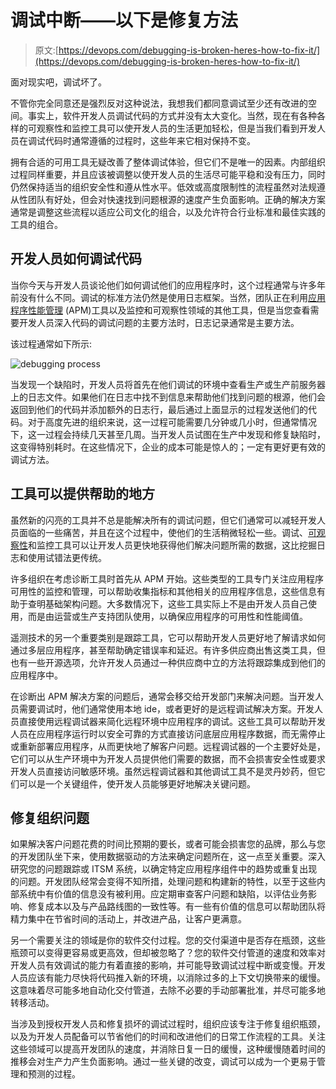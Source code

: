 # 调试中断——以下是修复方法

> 原文:[https://devops.com/debugging-is-broken-heres-how-to-fix-it/](https://devops.com/debugging-is-broken-heres-how-to-fix-it/)

面对现实吧，调试坏了。

不管你完全同意还是强烈反对这种说法，我想我们都同意调试至少还有改进的空间。事实上，软件开发人员调试代码的方式并没有太大变化。当然，现在有各种各样的可观察性和监控工具可以使开发人员的生活更加轻松，但是当我们看到开发人员在调试代码时通常遵循的过程时，这些年来它相对保持不变。

拥有合适的可用工具无疑改善了整体调试体验，但它们不是唯一的因素。内部组织过程同样重要，并且应该被调整以使开发人员的生活尽可能平稳和没有压力，同时仍然保持适当的组织安全性和遵从性水平。低效或高度限制性的流程虽然对法规遵从性团队有好处，但会对快速找到问题根源的速度产生负面影响。正确的解决方案通常是调整这些流程以适应公司文化的组合，以及允许符合行业标准和最佳实践的工具的组合。

## 开发人员如何调试代码

当你今天与开发人员谈论他们如何调试他们的应用程序时，这个过程通常与许多年前没有什么不同。调试的标准方法仍然是使用日志框架。当然，团队正在利用[应用程序性能管理](https://devops.com/?s=application+performance+management) (APM)工具以及监控和可观察性领域的其他工具，但是当您查看需要开发人员深入代码的调试问题的主要方法时，日志记录通常是主要方法。

该过程通常如下所示:

![debugging process](../Images/edc7a1d9d7d2fb99f9c1ec87e807c95b.png)

当发现一个缺陷时，开发人员将首先在他们调试的环境中查看生产或生产前服务器上的日志文件。如果他们在日志中找不到信息来帮助他们找到问题的根源，他们会返回到他们的代码并添加额外的日志行，最后通过上面显示的过程发送他们的代码。对于高度先进的组织来说，这一过程可能需要几分钟或几小时，但通常情况下，这一过程会持续几天甚至几周。当开发人员试图在生产中发现和修复缺陷时，这变得特别耗时。在这些情况下，企业的成本可能是惊人的；一定有更好更有效的调试方法。

## 工具可以提供帮助的地方

虽然新的闪亮的工具并不总是能解决所有的调试问题，但它们通常可以减轻开发人员面临的一些痛苦，并且在这个过程中，使他们的生活稍微轻松一些。调试、[可观察性](https://securityboulevard.com/?s=observability)和监控工具可以让开发人员更快地获得他们解决问题所需的数据，这比挖掘日志和使用试错法更传统。

许多组织在考虑诊断工具时首先从 APM 开始。这些类型的工具专门关注应用程序可用性的监控和管理，可以帮助收集指标和其他相关的应用程序信息，这些信息有助于查明基础架构问题。大多数情况下，这些工具实际上不是由开发人员自己使用，而是由运营或生产支持团队使用，以确保应用程序的可用性和性能阈值。

遥测技术的另一个重要类别是跟踪工具，它可以帮助开发人员更好地了解请求如何通过多层应用程序，甚至帮助确定错误率和延迟。有许多供应商出售这类工具，但也有一些开源选项，允许开发人员通过一种供应商中立的方法将跟踪集成到他们的应用程序中。

在诊断出 APM 解决方案的问题后，通常会移交给开发部门来解决问题。当开发人员需要调试时，他们通常使用本地 ide，或者更好的是远程调试解决方案。开发人员直接使用远程调试器来简化远程环境中应用程序的调试。这些工具可以帮助开发人员在应用程序运行时以安全可靠的方式直接访问底层应用程序数据，而无需停止或重新部署应用程序，从而更快地了解客户问题。远程调试器的一个主要好处是，它们可以从生产环境中为开发人员提供他们需要的数据，而不会损害安全性或要求开发人员直接访问敏感环境。虽然远程调试器和其他调试工具不是灵丹妙药，但它们可以是一个关键组件，使开发人员能够更好地解决关键问题。

## 修复组织问题

如果解决客户问题花费的时间比预期的要长，或者可能会损害您的品牌，那么与您的开发团队坐下来，使用数据驱动的方法来确定问题所在，这一点至关重要。深入研究您的问题跟踪或 ITSM 系统，以确定特定应用程序组件中的趋势或重复出现的问题。开发团队经常会变得不知所措，处理问题和构建新的特性，以至于这些内部系统中有价值的信息没有被利用。应定期审查客户问题和缺陷，以评估业务影响、修复成本以及与产品路线图的一致性等。有一些有价值的信息可以帮助团队将精力集中在节省时间的活动上，并改进产品，让客户更满意。

另一个需要关注的领域是你的软件交付过程。您的交付渠道中是否存在瓶颈，这些瓶颈可以变得更容易或更高效，但却被忽略了？您的软件交付管道的速度和效率对开发人员有效调试的能力有着直接的影响，并可能导致调试过程中断或变慢。开发人员应该有能力尽快将代码推入新的环境，以消除过多的上下文切换带来的缓慢。这意味着尽可能多地自动化交付管道，去除不必要的手动部署批准，并尽可能多地转移活动。

当涉及到授权开发人员和修复损坏的调试过程时，组织应该专注于修复组织瓶颈，以及为开发人员配备可以节省他们的时间和改进他们的日常工作流程的工具。关注这些领域可以提高开发团队的速度，并消除日复一日的缓慢，这种缓慢随着时间的推移会对生产力产生负面影响。通过一些关键的改变，调试可以成为一个更易于管理和预测的过程。